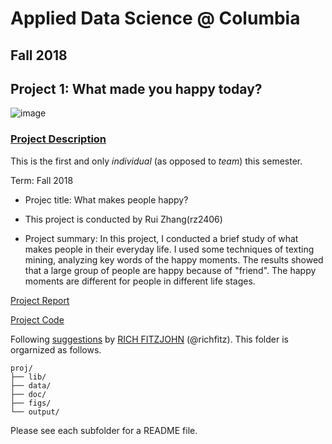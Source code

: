 # Applied Data Science @ Columbia
## Fall 2018
## Project 1: What made you happy today?

![image](figs/title.jpeg)

### [Project Description](doc/)
This is the first and only *individual* (as opposed to *team*) this semester. 

Term: Fall 2018

+ Projec title: What makes people happy?
+ This project is conducted by Rui Zhang(rz2406)

+ Project summary: In this project, I conducted a brief study of what makes people in their everyday life. I used some techniques of texting mining, analyzing key words of the happy moments. The results showed that a large group of people are happy because of "friend". The happy moments are different for people in different life stages.

[Project Report](docs/Unititled.html)

[Project Code](docs/Unititled.rmd)

Following [suggestions](http://nicercode.github.io/blog/2013-04-05-projects/) by [RICH FITZJOHN](http://nicercode.github.io/about/#Team) (@richfitz). This folder is orgarnized as follows.

```
proj/
├── lib/
├── data/
├── doc/
├── figs/
└── output/
```

Please see each subfolder for a README file.
